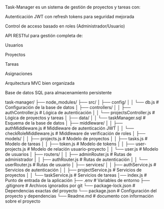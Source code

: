 Task-Manager es un sistema de gestión de proyectos y tareas con:

Autenticación JWT con refresh tokens para seguridad mejorada

Control de acceso basado en roles (Administrador/Usuario)

API RESTful para gestión completa de:

Usuarios

Proyectos

Tareas

Asignaciones

Arquitectura MVC bien organizada

Base de datos SQL para almacenamiento persistente

task-manager/
├── node_modules/
├── src/
│   ├── config/
│   │   └── db.js                 # Configuración de la base de datos
│   ├── controllers/
│   │   ├── authController.js      # Lógica de autenticación
│   │   └── projectsController.js  # Lógica de proyectos y tareas
│   ├── data/
│   │   └── taskManager.sql       # Esquema de la base de datos
│   ├── middleware/
│   │   ├── authMiddleware.js      # Middleware de autenticación JWT
│   │   └── checkRoleMiddleware.js # Middleware de verificación de roles
│   ├── models/
│   │   ├── projects.js           # Modelo de proyectos
│   │   ├── tasks.js              # Modelo de tareas
│   │   ├── token.js              # Modelo de tokens
│   │   ├── user-projects.js      # Modelo de relación usuario-proyecto
│   │   └── user.js               # Modelo de usuarios
│   ├── routers/
│   │   ├── adminRouter.js        # Rutas de administrador
│   │   ├── authRouter.js         # Rutas de autenticación
│   │   └── userRouter.js         # Rutas de usuario
│   ├── services/
│   │   ├── authService.js        # Servicios de autenticación
│   │   ├── projectService.js     # Servicios de proyectos
│   │   └── taskService.js        # Servicios de tareas
│── index.js                  # Punto de entrada de la aplicación
├── .env                          # Variables de entorno
├── .gitignore                    # Archivos ignorados por git
└── package-lock.json             # Dependencias exactas del proyecto
└── package.json                  # Configuración del proyecto y dependencias
└── Readme.md                     # documento con información sobre el proyecto